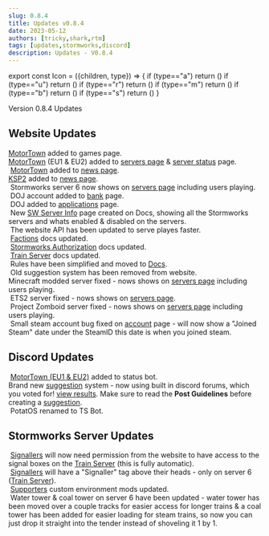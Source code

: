 ```yaml
---
slug: 0.8.4
title: Updates v0.8.4
date: 2023-05-12
authors: [tricky,shark,rtm]
tags: [updates,stormworks,discord]
description: Updates - V0.8.4
---
```

export const Icon = ({children, type}) => {
  if (type=="a") return (<i class="fas fa-plus update-add" title="Added"></i>)
  if (type=="u") return (<i class="fas fa-arrow-up update-updated" title="Updated"></i>)
  if (type=="r") return (<i class="fas fa-minus update-removed" title="Removed"></i>)
  if (type=="m") return (<i class="fas fa-exchange-alt update-moved" title="Moved"></i>)
  if (type=="b") return (<i class="fas fa-bug update-bug" title="Bug"></i>)
  if (type=="s") return (<i class="fas fa-star update-star" title="Star"></i>)
}

Version 0.8.4 Updates

<!--truncate-->

## Website Updates

&#8203;<Icon type="a"></Icon> <a href="https://trickys.gg/games">MotorTown</a> added to games page.<br/>
&#8203;<Icon type="a"></Icon> <a href="https://trickys.gg/games">MotorTown</a> (EU1 & EU2) added to <a href="https://trickys.gg/servers">servers page</a> & <a href="https://status.trickys.gg">server status</a> page.<br/>
&#8203;<Icon type="a"></Icon> <a href="https://trickys.gg/games">MotorTown</a> added to <a href="https://trickys.gg/gamenews/motortown">news page</a>.<br/>
&#8203;<Icon type="a"></Icon> <a href="https://trickys.gg/games">KSP2</a> added to <a href="https://trickys.gg/gamenews/ksp2">news page</a>.<br/>
&#8203;<Icon type="a"></Icon> Stormworks server 6 now shows on <a href="https://trickys.gg/servers">servers page</a> including users playing.<br/>
&#8203;<Icon type="a"></Icon> DOJ account added to <a href="https://trickys.gg/bank">bank</a> page.<br/>
&#8203;<Icon type="a"></Icon> DOJ added to <a href="https://trickys.gg/applications/new">applications</a> page.<br/>
&#8203;<Icon type="a"></Icon> New [SW Server Info](/stormworks/sw-servers) page created on Docs, showing all the Stormworks servers and whats enabled & disabled on the servers.<br/>
&#8203;<Icon type="u"></Icon> The website API has been updated to serve playes faster.<br/>
&#8203;<Icon type="u"></Icon> [Factions](/stormworks/HRP/factions) docs updated.<br/>
&#8203;<Icon type="u"></Icon> [Stormworks Authorization](/stormworks/auth) docs updated.<br/>
&#8203;<Icon type="u"></Icon> [Train Server](/stormworks/trainserver) docs updated.<br/>
&#8203;<Icon type="m"></Icon> Rules have been simplified and moved to [Docs](/rules).<br/>
&#8203;<Icon type="r"></Icon> Old suggestion system has been removed from website.<br/>
&#8203;<Icon type="b"></Icon> Minecraft modded server fixed - nows shows on <a href="https://trickys.gg/servers">servers page</a> including users playing.<br/>
&#8203;<Icon type="b"></Icon> ETS2 server fixed - nows shows on <a href="https://trickys.gg/servers">servers page</a>.<br/>
&#8203;<Icon type="b"></Icon> Project Zomboid server fixed - nows shows on <a href="https://trickys.gg/servers">servers page</a> including users playing.<br/>
&#8203;<Icon type="b"></Icon> Small steam account bug fixed on <a href="https://trickys.gg/account">account</a> page - will now show a "Joined Steam" date under the SteamID this date is when you joined steam.<br/>

## Discord Updates

&#8203;<Icon type="a"></Icon> <a href="https://trickys.gg/games">MotorTown (EU1 & EU2)</a> added to status bot.<br/>
&#8203;<Icon type="a"></Icon> Brand new [suggestion](discord://discord.com/channels/710922135580835950/1100989231393935410) system - now using built in discord forums, which you voted for! [view results](discord://discord.com/channels/710922135580835950/1098746267041009706/1099164522868113428). Make sure to read the <b>Post Guidelines</b> before creating a [suggestion](discord://discord.com/channels/710922135580835950/1100989231393935410).<br/>
&#8203;<Icon type="u"></Icon> PotatOS renamed to TS Bot.

## Stormworks Server Updates

&#8203;<Icon type="a"></Icon> [Signallers](/stormworks/trainserver#signallers) will now need permission from the website to have access to the signal boxes on the [Train Server](/stormworks/trainserver/) (this is fully automatic).<br/>
&#8203;<Icon type="a"></Icon> [Signallers](/stormworks/trainserver#signallers) will have a "Signaller" tag above their heads - only on server 6 ([Train Server](/stormworks/trainserver/)).<br/>
&#8203;<Icon type="u"></Icon> [Supporters](/supporters#what-perks-are-there) custom environment mods updated.<br/>
&#8203;<Icon type="u"></Icon> Water tower & coal tower on server 6 have been updated - water tower has been moved over a couple tracks for easier access for longer trains & a coal tower has been added for easier loading for steam trains, so now you can just drop it straight into the tender instead of shoveling it 1 by 1.<br/>